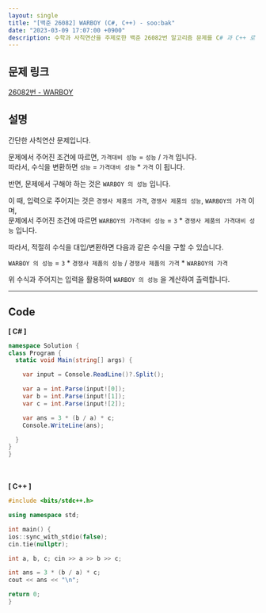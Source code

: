 ```yaml
---
layout: single
title: "[백준 26082] WARBOY (C#, C++) - soo:bak"
date: "2023-03-09 17:07:00 +0900"
description: 수학과 사칙연산을 주제로한 백준 26082번 알고리즘 문제를 C# 과 C++ 로 풀이 및 해설
---
```


## 문제 링크
  [26082번 - WARBOY](https://www.acmicpc.net/problem/26082)

## 설명
  간단한 사칙연산 문제입니다. <br>

  문제에서 주어진 조건에 따르면, `가격대비 성능` = `성능` / `가격` 입니다. <br>
  따라서, 수식을 변환하면 `성능` = `가격대비 성능` * `가격` 이 됩니다. <br>

  반면, 문제에서 구해야 하는 것은 `WARBOY 의 성능` 입니다.<br>

  이 때, 입력으로 주어지는 것은 `경쟁사 제품의 가격`, `경쟁사 제품의 성능`, `WARBOY의 가격` 이며, <br>
  문제에서 주어진 조건에 따르면 `WARBOY의 가격대비 성능` = `3` * `경쟁사 제품의 가격대비 성능` 입니다. <br>

  따라서, 적절히 수식을 대입/변환하면 다음과 같은 수식을 구할 수 있습니다. <br>

  `WARBOY 의 성능` = `3` * `경쟁사 제품의 성능` / `경쟁사 제품의 가격` * `WARBOY의 가격`<br>

  위 수식과 주어지는 입력을 활용하여 `WARBOY 의 성능` 을 계산하여 출력합니다. <br>

- - -

## Code
<b>[ C# ] </b>
<br>

  ```c#
namespace Solution {
  class Program {
    static void Main(string[] args) {

      var input = Console.ReadLine()?.Split();

      var a = int.Parse(input![0]);
      var b = int.Parse(input![1]);
      var c = int.Parse(input![2]);

      var ans = 3 * (b / a) * c;
      Console.WriteLine(ans);

    }
  }
}
  ```
<br><br>
<b>[ C++ ] </b>
<br>

  ```c++
#include <bits/stdc++.h>

using namespace std;

int main() {
  ios::sync_with_stdio(false);
  cin.tie(nullptr);

  int a, b, c; cin >> a >> b >> c;

  int ans = 3 * (b / a) * c;
  cout << ans << "\n";

  return 0;
}
  ```
